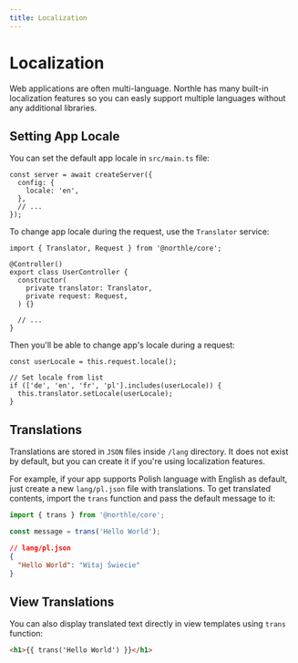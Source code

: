 ```yaml
---
title: Localization
---
```


# Localization

Web applications are often multi-language. Northle has many built-in localization features so you can easly support multiple languages without any additional libraries.

## Setting App Locale

You can set the default app locale in `src/main.ts` file:

```ts{3}
const server = await createServer({
  config: {
    locale: 'en',
  },
  // ...
});
```

To change app locale during the request, use the `Translator` service:

```ts{1,6}
import { Translator, Request } from '@northle/core';

@Controller()
export class UserController {
  constructor(
    private translator: Translator,
    private request: Request,
  ) {}

  // ...
}
```

Then you'll be able to change app's locale during a request:

```ts{12}
const userLocale = this.request.locale();

// Set locale from list
if (['de', 'en', 'fr', 'pl'].includes(userLocale)) {
  this.translator.setLocale(userLocale);
}
```

## Translations

Translations are stored in `JSON` files inside `/lang` directory. It does not exist by default, but you can create it if you're using localization features.

For example, if your app supports Polish language with English as default, just create a new `lang/pl.json` file with translations. To get translated contents, import the `trans` function and pass the default message to it:

```ts
import { trans } from '@northle/core';

const message = trans('Hello World');
```

```json
// lang/pl.json
{
  "Hello World": "Witaj Świecie"
}
```

## View Translations

You can also display translated text directly in view templates using `trans` function:

```html
<h1>{{ trans('Hello World') }}</h1>
```
